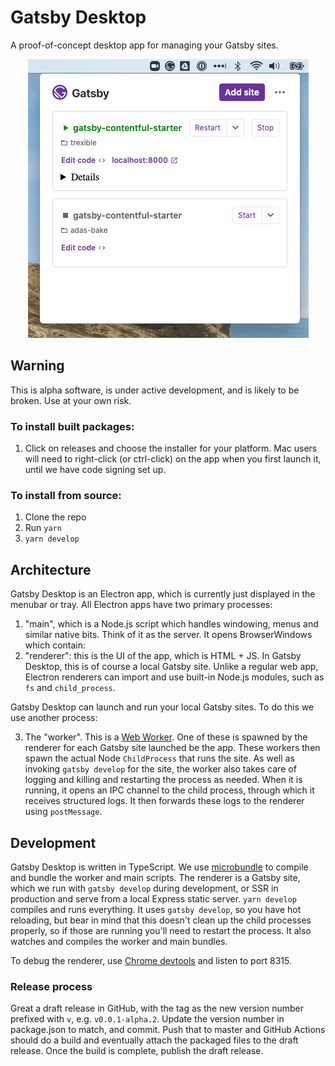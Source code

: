 # Gatsby Desktop

A proof-of-concept desktop app for managing your Gatsby sites.

<p align="center">
<img alt="Gatsby Desktop" src="assets/screenshot.png" />
</p>

## Warning

This is alpha software, is under active development, and is likely to be broken. Use at your own risk.

### To install built packages:

1. Click on releases and choose the installer for your platform. Mac users will need to right-click (or ctrl-click) on the app when you first launch it, until we have code signing set up.

### To install from source:

1. Clone the repo
2. Run `yarn`
3. `yarn develop`

## Architecture

Gatsby Desktop is an Electron app, which is currently just displayed in the menubar or tray. All Electron apps have two primary processes:

1. "main", which is a Node.js script which handles windowing, menus and similar native bits. Think of it as the server. It opens BrowserWindows which contain:
2. "renderer": this is the UI of the app, which is HTML + JS. In Gatsby Desktop, this is of course a local Gatsby site. Unlike a regular web app, Electron renderers can import and use built-in Node.js modules, such as `fs` and `child_process`.

Gatsby Desktop can launch and run your local Gatsby sites. To do this we use another process:

3. The "worker". This is a [Web Worker](https://developer.mozilla.org/en-US/docs/Web/API/Web_Workers_API/Using_web_workers). One of these is spawned by the renderer for each Gatsby site launched be the app. These workers then spawn the actual Node `ChildProcess` that runs the site. As well as invoking `gatsby develop` for the site, the worker also takes care of logging and killing and restarting the process as needed. When it is running, it opens an IPC channel to the child process, through which it receives structured logs. It then forwards these logs to the renderer using `postMessage`.

## Development

Gatsby Desktop is written in TypeScript. We use [microbundle](https://github.com/developit/microbundle) to compile and bundle the worker and main scripts. The renderer is a Gatsby site, which we run with `gatsby develop` during development, or SSR in production and serve from a local Express static server. `yarn develop` compiles and runs everything. It uses `gatsby develop`, so you have hot reloading, but bear in mind that this doesn't clean up the child processes properly, so if those are running you'll need to restart the process. It also watches and compiles the worker and main bundles.

To debug the renderer, use [Chrome devtools](chrome://inspect/#devices) and listen to port 8315.

### Release process

Great a draft release in GitHub, with the tag as the new version number prefixed with `v`, e.g. `v0.0.1-alpha.2`. Update the version number in package.json to match, and commit. Push that to master and GitHub Actions should do a build and eventually attach the packaged files to the draft release. Once the build is complete, publish the draft release.
